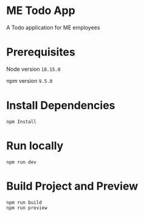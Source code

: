   
# ME Todo App

A Todo application for ME employees

# Prerequisites

Node version `18.15.0`

npm version `9.5.0`

# Install Dependencies

```
npm Install
```

# Run locally

```
npm run dev
```

# Build Project and Preview

```
npm run build
npm run preview
```
